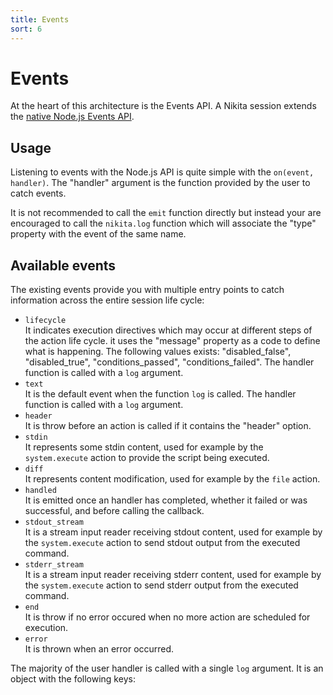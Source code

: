 ```yaml
---
title: Events
sort: 6
---
```


# Events

At the heart of this architecture is the Events API. A Nikita session extends the [native Node.js Events API](https://nodejs.org/api/events.html).

## Usage

Listening to events with the Node.js API is quite simple with the `on(event, handler)`. The "handler" argument is the function provided by the user to catch events. 

It is not recommended to call the `emit` function directly but instead your are encouraged to call the `nikita.log` function which will associate the "type" property with the event of the same name.

## Available events

The existing events provide you with multiple entry points to catch information across the entire session life cycle:

- `lifecycle`   
  It indicates execution directives which may occur at different steps of the action life cycle. it uses the "message" property as a code to define what is happening. The following values exists: "disabled_false", "disabled_true", "conditions_passed", "conditions_failed". The handler function is called with a `log` argument.
- `text`   
  It is the default event when the function `log` is called. The handler function is called with a `log` argument.
- `header`   
  It is throw before an action is called if it contains the "header" option.
- `stdin`   
  It represents some stdin content, used for example by the `system.execute` action to provide the script being executed.
- `diff`   
  It represents content modification, used for example by the `file` action.
- `handled`   
  It is emitted once an handler has completed, whether it failed or was successful, and before calling the callback.
- `stdout_stream`   
  It is a stream input reader receiving stdout content, used for example by the `system.execute` action to send stdout output from the executed command.
- `stderr_stream`   
  It is a stream input reader receiving stderr content, used for example by the `system.execute` action to send stderr output from the executed command.
- `end`   
  It is throw if no error occured when no more action are scheduled for execution.
- `error`   
  It is thrown when an error occurred.

The majority of the user handler is called with a single `log` argument. It is an object with the following keys:
